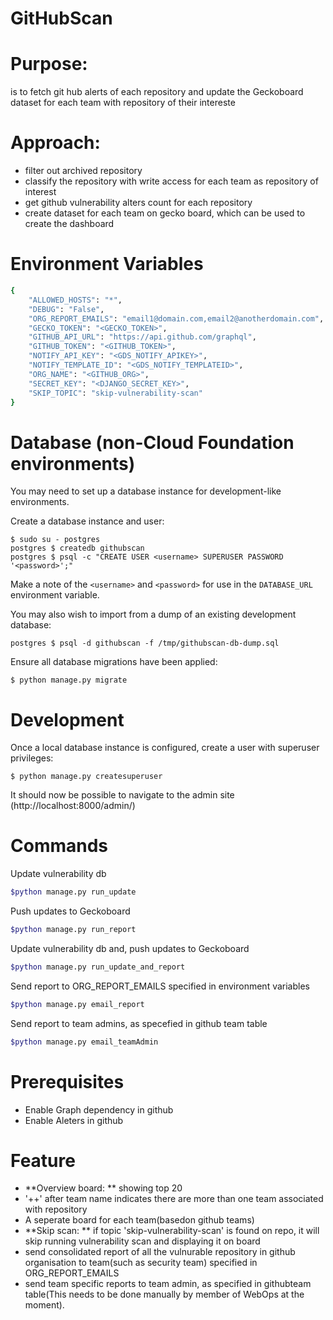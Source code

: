 # GitHubScan

# Purpose:
is to fetch git hub alerts of each repository and update the Geckoboard dataset for each team with repository of their intereste

# Approach:
- filter out archived repository
- classify the repository with write access for each team as repository of interest
- get github vulnerability alters count for each repository
- create dataset for each team on gecko board, which can be used to create the dashboard

# Environment Variables
```bash
{
    "ALLOWED_HOSTS": "*",
    "DEBUG": "False",
    "ORG_REPORT_EMAILS": "email1@domain.com,email2@anotherdomain.com",
    "GECKO_TOKEN": "<GECKO_TOKEN>",
    "GITHUB_API_URL": "https://api.github.com/graphql",
    "GITHUB_TOKEN": "<GITHUB_TOKEN>",
    "NOTIFY_API_KEY": "<GDS_NOTIFY_APIKEY>",
    "NOTIFY_TEMPLATE_ID": "<GDS_NOTIFY_TEMPLATEID>",
    "ORG_NAME": "<GITHUB_ORG>",
    "SECRET_KEY": "<DJANGO_SECRET_KEY>",
    "SKIP_TOPIC": "skip-vulnerability-scan"
}
```


# Database (non-Cloud Foundation environments)

You may need to set up a database instance for development-like environments.

Create a database instance and user:

    $ sudo su - postgres
    postgres $ createdb githubscan
    postgres $ psql -c "CREATE USER <username> SUPERUSER PASSWORD '<password>';"

Make a note of the `<username>` and `<password>` for use in the `DATABASE_URL`
environment variable.

You may also wish to import from a dump of an existing development database:

    postgres $ psql -d githubscan -f /tmp/githubscan-db-dump.sql

Ensure all database migrations have been applied:

    $ python manage.py migrate


# Development

Once a local database instance is configured, create a user with superuser
privileges:

    $ python manage.py createsuperuser

It should now be possible to navigate to the admin site
(http://localhost:8000/admin/)


# Commands
Update vulnerability db
```bash
$python manage.py run_update
```
Push updates to Geckoboard
```bash
$python manage.py run_report
```
Update vulnerability db and, push updates to Geckoboard
```bash
$python manage.py run_update_and_report
```
Send report to ORG_REPORT_EMAILS specified in environment variables
```bash
$python manage.py email_report
```
Send report to team admins, as specefied in github team table
```bash
$python manage.py email_teamAdmin
```

# Prerequisites
- Enable Graph dependency in github
- Enable Aleters in github

# Feature
- **Overview board: ** showing top 20
- '++' after team name indicates there are more than one team associated with repository
- A seperate board for each team(basedon github teams)
- **Skip scan: ** if topic 'skip-vulnerability-scan' is found on repo, it will skip running vulnerability scan and displaying it on board
- send consolidated report of all the vulnurable repository in github organisation to team(such as security team) specified in ORG_REPORT_EMAILS
- send team specific reports to team admin, as specified in githubteam table(This needs to be done manually by member of WebOps at the moment).
